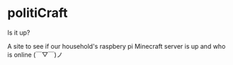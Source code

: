 # politiCraft
Is it up?

A site to see if our household's raspbery pi Minecraft server is up and who is online (￣▽￣)ノ
